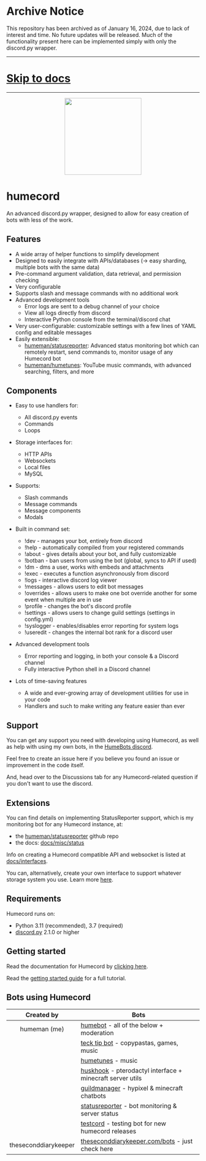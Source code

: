 # Archive Notice
This repository has been archived as of January 16, 2024, due to lack of interest and time. No future updates will be released. Much of the functionality present here can be implemented simply with only the discord.py wrapper.


---

# [Skip to docs](docs/README.md)

---

<p align="center">
    <img src="https://humeman.com/files/humecord/hcheader.png" height="200">
</p>

# humecord
An advanced discord.py wrapper, designed to allow for easy creation of bots with less of the work.

## Features
* A wide array of helper functions to simplify development
* Designed to easily integrate with APIs/databases (-> easy sharding, multiple bots with the same data)
* Pre-command argument validation, data retrieval, and permission checking
* Very configurable
* Supports slash and message commands with no additional work
* Advanced development tools
    * Error logs are sent to a debug channel of your choice
    * View all logs directly from discord
    * Interactive Python console from the terminal/discord chat
* Very user-configurable: customizable settings with a few lines of YAML config and editable messages
* Easily extensible:
    * [humeman/statusreporter](https://github.com/humeman/statusreporter): Advanced status monitoring bot which can remotely restart, send commands to, monitor usage of any Humecord bot
    * [humeman/humetunes](https://github.com/humeman/humetunes): YouTube music commands, with advanced searching, filters, and more

## Components
* Easy to use handlers for:
    * All discord.py events
    * Commands
    * Loops

* Storage interfaces for:
    * HTTP APIs
    * Websockets
    * Local files
    * MySQL

* Supports:
    * Slash commands
    * Message commands
    * Message components
    * Modals

* Built in command set:
    * !dev - manages your bot, entirely from discord
    * !help - automatically compiled from your registered commands
    * !about - gives details about your bot, and fully customizable
    * !botban - ban users from using the bot (global, syncs to API if used)
    * !dm - dms a user, works with embeds and attachments
    * !exec - executes a function asynchronously from discord
    * !logs - interactive discord log viewer
    * !messages - allows users to edit bot messages
    * !overrides - allows users to make one bot override another for some event when multiple are in use
    * !profile - changes the bot's discord profile
    * !settings - allows users to change guild settings (settings in config.yml)
    * !syslogger - enables/disables error reporting for system logs
    * !useredit - changes the internal bot rank for a discord user

* Advanced development tools
    * Error reporting and logging, in both your console & a Discord channel
    * Fully interactive Python shell in a Discord channel

* Lots of time-saving features
    * A wide and ever-growing array of development utilities for use in your code
    * Handlers and such to make writing any feature easier than ever

## Support
You can get any support you need with developing using Humecord, as well as help with using my own bots, in the [HumeBots discord](https://discord.gg/nhaRXY28Yn).

Feel free to create an issue here if you believe you found an issue or improvement in the code itself.

And, head over to the Discussions tab for any Humecord-related question if you don't want to use the discord.

## Extensions
You can find details on implementing StatusReporter support, which is my monitoring bot for any Humecord instance, at:
* the [humeman/statusreporter](https://github.com/humeman/statusreporter) github repo
* the docs: [docs/misc/status](docs/misc/status.md)

Info on creating a Humecord compatible API and websocket is listed at [docs/interfaces](docs/interfaces).

You can, alternatively, create your own interface to support whatever storage system you use. Learn more [here](docs/interfaces/create.md).

## Requirements
Humecord runs on:
* Python 3.11 (recommended), 3.7 (required)
* [discord.py](https://github.com/rapptz/discord.py) 2.1.0 or higher

## Getting started
Read the documentation for Humecord by [clicking here](docs/README.md).

Read the [getting started guide]() for a full tutorial.

## Bots using Humecord
| Created by           | Bots                                                              |
|:--------------------:| ----------------------------------------------------------------- |
| humeman (me)         | [humebot](https://humeman.com/bots/humebot) - all of the below + moderation |
|                      | [teck tip bot](https://humeman.com/bots/tecktip) - copypastas, games, music |
|                      | [humetunes](https://humeman.com/bots/humetunes) - music |
|                      | [huskhook](https://humeman.com/bots/huskhook) - pterodactyl interface + minecraft server utils |
|                      | [guildmanager](https://humeman.com/bots/guildmanager) - hypixel & minecraft chatbots |
|                      | [statusreporter](https://github.com/humeman/statusreporter) - bot monitoring & server status |
|                      | [testcord](https://humeman.com/bots/testcord) - testing bot for new humecord releases |
| theseconddiarykeeper | [theseconddiarykeeper.com/bots](https://theseconddiarykeeper.com/bots) - just check here |
